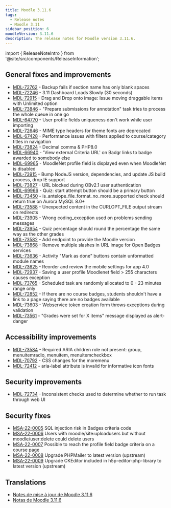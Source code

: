 ```yaml
---
title: Moodle 3.11.6
tags:
  - Release notes
  - Moodle 3.11
sidebar_position: 6
moodleVersion: 3.11.6
description: The release notes for Moodle version 3.11.6.
---
```


import { ReleaseNoteIntro } from '@site/src/components/ReleaseInformation';

<ReleaseNoteIntro releaseName={frontMatter.moodleVersion} />

## General fixes and improvements

- [MDL-72762](https://tracker.moodle.org/browse/MDL-72762) - Backup fails if section name has only blank spaces
- [MDL-72246](https://tracker.moodle.org/browse/MDL-72246) - 3.11 Dashboard Loads Slowly (30 seconds)
- [MDL-72915](https://tracker.moodle.org/browse/MDL-72915) - Drag and Drop onto image: Issue moving draggable items with Unlimited option
- [MDL-73846](https://tracker.moodle.org/browse/MDL-73846) - "Prepare submissions for annotation" task tries to process the whole queue in one go
- [MDL-64770](https://tracker.moodle.org/browse/MDL-64770) - User profile fields uniqueness don't work while user importing
- [MDL-72646](https://tracker.moodle.org/browse/MDL-72646) - MIME type headers for theme fonts are deprecated
- [MDL-67428](https://tracker.moodle.org/browse/MDL-67428) - Performance issues with filters applied to course/category titles in navigation
- [MDL-73824](https://tracker.moodle.org/browse/MDL-73824) - Decimal comma & PHP8.0
- [MDL-66940](https://tracker.moodle.org/browse/MDL-66940) - 'View external Criteria URL' on Badgr links to badge awarded to somebody else
- [MDL-69965](https://tracker.moodle.org/browse/MDL-69965) - MoodleNet profile field is displayed even when MoodleNet is disabled
- [MDL-73915](https://tracker.moodle.org/browse/MDL-73915) - Bump NodeJS version, dependencies, and update JS build process, drop IE support
- [MDL-73827](https://tracker.moodle.org/browse/MDL-73827) - URL blocked during OBv2.1 user authentication
- [MDL-69966](https://tracker.moodle.org/browse/MDL-69966) - Quiz: start attempt button should be a primary button
- [MDL-73450](https://tracker.moodle.org/browse/MDL-73450) - is_antelope_file_format_no_more_supported check should return true on Aurora MySQL 8.0+
- [MDL-73588](https://tracker.moodle.org/browse/MDL-73588) - Unexpected content in the CURLOPT_FILE output stream on redirects
- [MDL-73905](https://tracker.moodle.org/browse/MDL-73905) - Wrong coding_exception used on problems sending messages
- [MDL-73954](https://tracker.moodle.org/browse/MDL-73954) - Quiz percentage should round the percentage the same way as the other grades
- [MDL-73582](https://tracker.moodle.org/browse/MDL-73582) - Add endpoint to provide the Moodle version
- [MDL-73868](https://tracker.moodle.org/browse/MDL-73868) - Remove multiple slashes in URL image for Open Badges services
- [MDL-73636](https://tracker.moodle.org/browse/MDL-73636) - Activity "Mark as done" buttons contain unformatted module names
- [MDL-73625](https://tracker.moodle.org/browse/MDL-73625) - Reorder and review the mobile settings for app 4.0
- [MDL-72937](https://tracker.moodle.org/browse/MDL-72937) - Saving a user profile Moodlenet field > 255 characters causes exception
- [MDL-73765](https://tracker.moodle.org/browse/MDL-73765) - Scheduled task are randomly allocated to 0 - 23 minutes range only
- [MDL-72852](https://tracker.moodle.org/browse/MDL-72852) - If there are no course badges, students shouldn't have a link to a page saying there are no badges available
- [MDL-73603](https://tracker.moodle.org/browse/MDL-73603) - Webservice token creation form throws exceptions during validation
- [MDL-73561](https://tracker.moodle.org/browse/MDL-73561) - "Grades were set for X items" message displayed as alert-danger

## Accessibility improvements

- [MDL-73584](https://tracker.moodle.org/browse/MDL-73584) - Required ARIA children role not present: group, menuitemradio, menuitem, menuitemcheckbox
- [MDL-70792](https://tracker.moodle.org/browse/MDL-70792) - CSS changes for the moremenu
- [MDL-72412](https://tracker.moodle.org/browse/MDL-72412) - aria-label attribute is invalid for informative icon fonts

## Security improvements

- [MDL-72734](https://tracker.moodle.org/browse/MDL-72734) - Inconsistent checks used to determine whether to run task through web UI

## Security fixes

- [MSA-22-0005](https://moodle.org/mod/forum/discuss.php?d=432947) SQL injection risk in Badges criteria code
- [MSA-22-0006](https://moodle.org/mod/forum/discuss.php?d=432948) Users with moodle/site:uploadusers but without moodle/user:delete could delete users
- [MSA-22-0007](https://moodle.org/mod/forum/discuss.php?d=432949) Possible to reach the profile field badge criteria on a course page
- [MSA-22-0008](https://moodle.org/mod/forum/discuss.php?d=432950) Upgrade PHPMailer to latest version (upstream)
- [MSA-22-0009](https://moodle.org/mod/forum/discuss.php?d=432951) Upgrade CKEditor included in h5p-editor-php-library to latest version (upstream)

## Translations

- [Notes de mise à jour de Moodle 3.11.6](https://docs.moodle.org/fr/Notes_de_mise_à_jour_de_Moodle_3.11.6)
- [Notas de Moodle 3.11.6](https://docs.moodle.org/es/Notas_de_Moodle_3.11.6)
